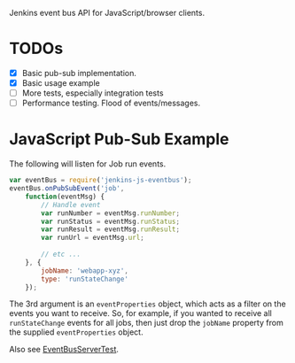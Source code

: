 Jenkins event bus API for JavaScript/browser clients.

# TODOs

- [x] Basic pub-sub implementation.
- [x] Basic usage example
- [ ] More tests, especially integration tests
- [ ] Performance testing. Flood of events/messages.

# JavaScript Pub-Sub Example

The following will listen for Job run events.

```javascript
var eventBus = require('jenkins-js-eventbus');
eventBus.onPubSubEvent('job', 
    function(eventMsg) {
        // Handle event
        var runNumber = eventMsg.runNumber;
        var runStatus = eventMsg.runStatus;        
        var runResult = eventMsg.runResult;        
        var runUrl = eventMsg.url;
        
        // etc ...
    }, {
        jobName: 'webapp-xyz',
        type: 'runStateChange'                
    });
```

The 3rd argument is an `eventProperties` object, which acts as a filter on the events you want to receive.
So, for example, if you wanted to receive all `runStateChange` events for all jobs, then just drop the `jobName`
property from the supplied `eventProperties` object.

Also see [EventBusServerTest](src/test/java/jenkins/eventbus/EventBusServerTest.java).